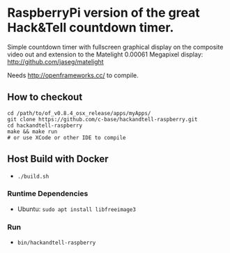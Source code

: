 # RaspberryPi version of the great Hack&amp;Tell countdown timer.

Simple countdown timer with fullscreen graphical display on the composite video out and extension
to the Matelight 0.00061 Megapixel display: http://github.com/jaseg/matelight

Needs http://openframeworks.cc/ to compile.

## How to checkout 

    cd /path/to/of_v0.8.4_osx_release/apps/myApps/
    git clone https://github.com/c-base/hackandtell-raspberry.git
    cd hackandtell-raspberry
    make && make run 
    # or use XCode or other IDE to compile

## Host Build with Docker

* `./build.sh`

### Runtime Dependencies

* Ubuntu: `sudo apt install libfreeimage3`

### Run

* `bin/hackandtell-raspberry`

